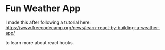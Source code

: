 # Fun Weather App
I made this after following a tutorial here:
https://www.freecodecamp.org/news/learn-react-by-building-a-weather-app/

to learn more about react hooks.



